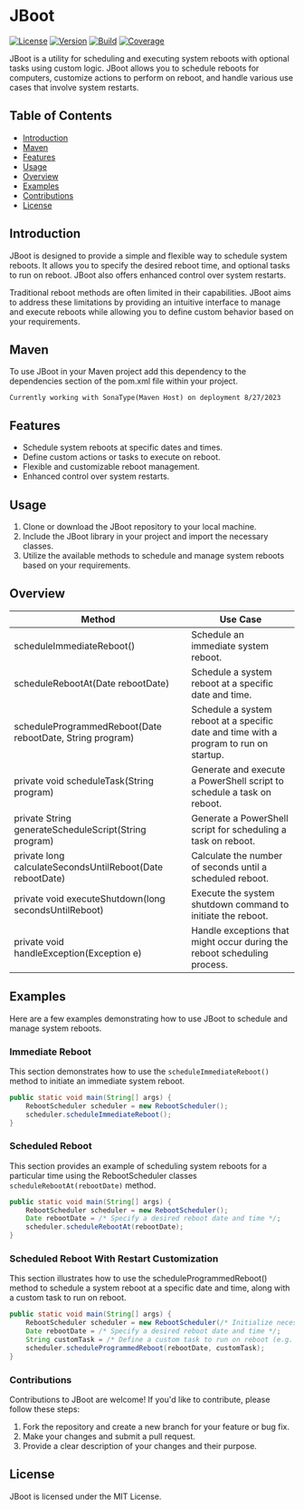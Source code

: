 # JBoot
[![License](https://img.shields.io/badge/license-MIT-blue.svg)](LICENSE)
[![Version](https://img.shields.io/badge/version-1.0.0-brightgreen.svg)]()
[![Build](https://img.shields.io/badge/build-passing-brightgreen.svg)]()
[![Coverage](https://img.shields.io/badge/coverage-90%25-green.svg)]()

JBoot is a utility for scheduling and executing system reboots with optional tasks using custom logic. JBoot allows you to schedule reboots for computers, customize actions to perform on reboot, and handle various use cases that involve system restarts.
## Table of Contents
- [Introduction](#introduction)
- [Maven](#maven)
- [Features](#features)
- [Usage](#usage)
- [Overview](#overview)
- [Examples](#examples)
- [Contributions](#contributions)
- [License](#license)
## Introduction
JBoot is designed to provide a simple and flexible way to schedule system reboots. It allows you to specify the desired reboot time, and optional tasks to run on reboot. JBoot also offers enhanced control over system restarts.

Traditional reboot methods are often limited in their capabilities. JBoot aims to address these limitations by providing an intuitive interface to manage and execute reboots while allowing you to define custom behavior based on your requirements.

## Maven

To use JBoot in your Maven project add this dependency to the dependencies section of the pom.xml file within your project.
```mvn 
Currently working with SonaType(Maven Host) on deployment 8/27/2023
```

## Features
- Schedule system reboots at specific dates and times.
- Define custom actions or tasks to execute on reboot.
- Flexible and customizable reboot management.
- Enhanced control over system restarts.
## Usage
1. Clone or download the JBoot repository to your local machine.
2. Include the JBoot library in your project and import the necessary classes.
3. Utilize the available methods to schedule and manage system reboots based on your requirements.
## Overview

|Method|Use Case  |
|--|--|
| scheduleImmediateReboot() | Schedule an immediate system reboot. |
| scheduleRebootAt(Date rebootDate) | Schedule a system reboot at a specific date and time. |
| scheduleProgrammedReboot(Date rebootDate, String program) | Schedule a system reboot at a specific date and time with a program to run on startup. |
| private void scheduleTask(String program) | Generate and execute a PowerShell script to schedule a task on reboot. |
| private String generateScheduleScript(String program) | Generate a PowerShell script for scheduling a task on reboot. |
| private long calculateSecondsUntilReboot(Date rebootDate) | Calculate the number of seconds until a scheduled reboot. |
| private void executeShutdown(long secondsUntilReboot) | Execute the system shutdown command to initiate the reboot. |
| private void handleException(Exception e) | Handle exceptions that might occur during the reboot scheduling process. |

## Examples
Here are a few examples demonstrating how to use JBoot to schedule and manage system reboots.

### Immediate Reboot
This section demonstrates how to use the `scheduleImmediateReboot()` method to initiate an immediate system reboot.
```java
public static void main(String[] args) {
    RebootScheduler scheduler = new RebootScheduler();
    scheduler.scheduleImmediateReboot();
}
```

### Scheduled Reboot
This section provides an example of scheduling system reboots for a particular time using the RebootScheduler classes `scheduleRebootAt(rebootDate)` method.  
```java
public static void main(String[] args) {
    RebootScheduler scheduler = new RebootScheduler();
    Date rebootDate = /* Specify a desired reboot date and time */;
    scheduler.scheduleRebootAt(rebootDate);
}
```

### Scheduled Reboot With Restart Customization
This section illustrates how to use the scheduleProgrammedReboot() method to schedule a system reboot at a specific date and time, along with a custom task to run on reboot.
```java
public static void main(String[] args) {
    RebootScheduler scheduler = new RebootScheduler(/* Initialize necessary dependencies */);
    Date rebootDate = /* Specify a desired reboot date and time */;
    String customTask = /* Define a custom task to run on reboot (e.g. path/to/App.exe)*/;
    scheduler.scheduleProgrammedReboot(rebootDate, customTask);
}
```
### Contributions
Contributions to JBoot are welcome! If you'd like to contribute, please follow these steps:

1. Fork the repository and create a new branch for your feature or bug fix.
2. Make your changes and submit a pull request.
3. Provide a clear description of your changes and their purpose.

## License
JBoot is licensed under the MIT License.
